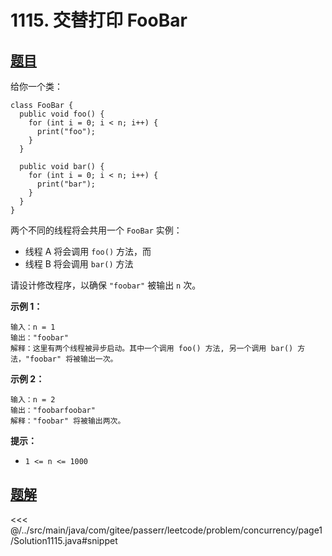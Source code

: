 # 1115. 交替打印 FooBar

## [题目](https://leetcode.cn/problems/print-foobar-alternately/)
给你一个类：

```
class FooBar {
  public void foo() {
    for (int i = 0; i < n; i++) {
      print("foo");
    }
  }

  public void bar() {
    for (int i = 0; i < n; i++) {
      print("bar");
    }
  }
}
```

两个不同的线程将会共用一个 `FooBar` 实例：

* 线程 A 将会调用 `foo()` 方法，而
* 线程 B 将会调用 `bar()` 方法

请设计修改程序，以确保 `"foobar"` 被输出 `n` 次。

**示例 1：**

```
输入：n = 1
输出："foobar"
解释：这里有两个线程被异步启动。其中一个调用 foo() 方法, 另一个调用 bar() 方法，"foobar" 将被输出一次。
```

**示例 2：**

```
输入：n = 2
输出："foobarfoobar"
解释："foobar" 将被输出两次。
```

**提示：**

* `1 <= n <= 1000`


## [题解](https://github.com/PasseRR/JavaLeetCode/blob/master/src/main/java/com/gitee/passerr/leetcode/problem/concurrency/page1/Solution1115.java)

<<< @/../src/main/java/com/gitee/passerr/leetcode/problem/concurrency/page1/Solution1115.java#snippet
